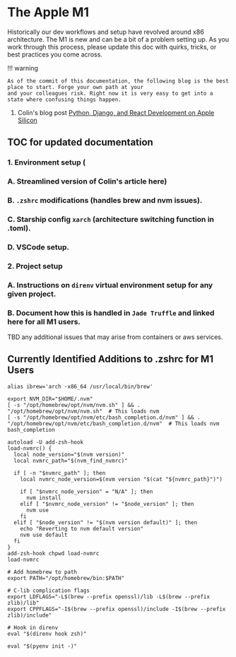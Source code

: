 # The Apple M1

Historically our dev workflows and setup have revolved around x86 architecture. The M1 is 
new and can be a bit of a problem setting up. As you work through this process, please update
this doc with quirks, tricks, or best practices you come across.

!!! warning

    As of the commit of this documentation, the following blog is the best place to start. Forge your own path at your
    and your colleagues risk. Right now it is very easy to get into a state where confusing things happen.

1. Colin's blog post [Python, Django, and React Development on Apple Silicon](https://www.caktusgroup.com/blog/2021/04/02/python-django-react-development-apple-silicon/ "Python Django React Apple Silicon")


## TOC for updated documentation

### 1. Environment setup (
   ### A. Streamlined version of Colin's article here)
   ### B. `.zshrc` modifications (handles brew and nvm issues).
   ### C. Starship config `xarch` (architecture switching function in .toml).
   ### D. VSCode setup.

### 2. Project setup
   ### A. Instructions on `direnv` virtual environment setup for any given project.
   ### B. Document how this is handled in `Jade Truffle` and linked here for all M1 users.
   
   TBD any additional issues that may arise from containers or aws services.
        
        
## Currently Identified Additions to .zshrc for M1 Users


```
alias ibrew='arch -x86_64 /usr/local/bin/brew'

export NVM_DIR="$HOME/.nvm"
[ -s "/opt/homebrew/opt/nvm/nvm.sh" ] && . "/opt/homebrew/opt/nvm/nvm.sh"  # This loads nvm
[ -s "/opt/homebrew/opt/nvm/etc/bash_completion.d/nvm" ] && . "/opt/homebrew/opt/nvm/etc/bash_completion.d/nvm"  # This loads nvm bash_completion

autoload -U add-zsh-hook
load-nvmrc() {
  local node_version="$(nvm version)"
  local nvmrc_path="$(nvm_find_nvmrc)"

  if [ -n "$nvmrc_path" ]; then
    local nvmrc_node_version=$(nvm version "$(cat "${nvmrc_path}")")

    if [ "$nvmrc_node_version" = "N/A" ]; then
      nvm install
    elif [ "$nvmrc_node_version" != "$node_version" ]; then
      nvm use
    fi
  elif [ "$node_version" != "$(nvm version default)" ]; then
    echo "Reverting to nvm default version"
    nvm use default
  fi
}
add-zsh-hook chpwd load-nvmrc
load-nvmrc

# Add homebrew to path
export PATH="/opt/homebrew/bin:$PATH"

# C-lib complication flags
export LDFLAGS="-L$(brew --prefix openssl)/lib -L$(brew --prefix zlib)/lib"
export CPPFLAGS="-I$(brew --prefix openssl)/include -I$(brew --prefix zlib)/include"

# Hook in direnv
eval "$(direnv hook zsh)"

eval "$(pyenv init -)"
```
